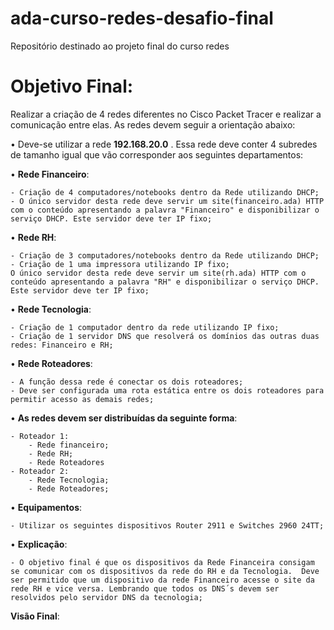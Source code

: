 # ada-curso-redes-desafio-final
Repositório destinado ao projeto final do curso redes

# Objetivo Final:

Realizar a criação de 4 redes diferentes no Cisco Packet Tracer e realizar a comunicação entre elas. As redes devem seguir a orientação abaixo:

• Deve-se utilizar a rede **192.168.20.0** . Essa rede deve conter 4 subredes de tamanho igual que vão corresponder aos seguintes departamentos:

• **Rede Financeiro**:

    - Criação de 4 computadores/notebooks dentro da Rede utilizando DHCP;
    - O único servidor desta rede deve servir um site(financeiro.ada) HTTP com o conteúdo apresentando a palavra "Financeiro" e disponibilizar o serviço DHCP. Este servidor deve ter IP fixo;

• **Rede RH**:

    - Criação de 3 computadores/notebooks dentro da Rede utilizando DHCP;
    - Criação de 1 uma impressora utilizando IP fixo;
    O único servidor desta rede deve servir um site(rh.ada) HTTP com o conteúdo apresentando a palavra "RH" e disponibilizar o serviço DHCP. Este servidor deve ter IP fixo;

• **Rede Tecnologia**:

    - Criação de 1 computador dentro da rede utilizando IP fixo;
    - Criação de 1 servidor DNS que resolverá os domínios das outras duas redes: Financeiro e RH; 

• **Rede Roteadores**:

    - A função dessa rede é conectar os dois roteadores;
    - Deve ser configurada uma rota estática entre os dois roteadores para permitir acesso as demais redes;

• **As redes devem ser distribuídas da seguinte forma**:
    
    - Roteador 1:
        - Rede financeiro;
        - Rede RH;
        - Rede Roteadores
    - Roteador 2:
        - Rede Tecnologia;
        - Rede Roteadores;
• **Equipamentos**:
    
    - Utilizar os seguintes dispositivos Router 2911 e Switches 2960 24TT;
• **Explicação**:

    - O objetivo final é que os dispositivos da Rede Financeira consigam se comunicar com os dispositivos da rede do RH e da Tecnologia.  Deve ser permitido que um dispositivo da rede Financeiro acesse o site da rede RH e vice versa. Lembrando que todos os DNS´s devem ser resolvidos pelo servidor DNS da tecnologia;
**Visão Final**: